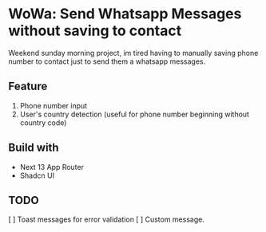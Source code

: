 # WoWa: Send Whatsapp Messages without saving to contact

Weekend sunday morning project, im tired having to manually saving phone number to contact just to send them a whatsapp messages.

## Feature

1. Phone number input
2. User's country detection (useful for phone number beginning without country code)

## Build with

- Next 13 App Router
- Shadcn UI

## TODO

[ ] Toast messages for error validation
[ ] Custom message.
